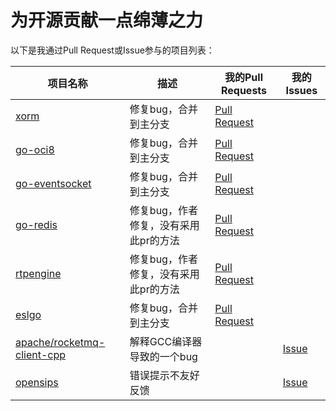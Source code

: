 

# 为开源贡献一点绵薄之力

以下是我通过Pull Request或Issue参与的项目列表：


| 项目名称 | 描述 | 我的Pull Requests | 我的Issues |
| --- | --- | --- | --- |
| [xorm](https://github.com/go-xorm/xorm) | 修复bug，合并到主分支 | [Pull Request](https://github.com/go-xorm/xorm/pull/1227) | []() |
| [go-oci8](https://github.com/mattn/go-oci8) | 修复bug，合并到主分支 | [Pull Request](https://github.com/mattn/go-oci8/pull/334) | []() |
| [go-eventsocket](https://github.com/fiorix/go-eventsocket) | 修复bug，合并到主分支 | [Pull Request](https://github.com/fiorix/go-eventsocket/pull/16) | []() |
| [go-redis](https://github.com/redis/go-redis) | 修复bug，作者修复，没有采用此pr的方法 | [Pull Request](https://github.com/redis/go-redis/pull/991) | []() |
| [rtpengine](https://github.com/sipwise/rtpengine) | 修复bug，作者修复，没有采用此pr的方法 | [Pull Request](https://github.com/sipwise/rtpengine/pull/1579) | []() |
| [eslgo](https://github.com/percipia/eslgo) | 修复bug，合并到主分支 | [Pull Request](https://github.com/percipia/eslgo/pull/35) | []() |
| [apache/rocketmq-client-cpp](https://github.com/apache/rocketmq-client-cpp) | 解释GCC编译器导致的一个bug | []() | [Issue](https://github.com/apache/rocketmq-client-cpp/issues/456) |
| [opensips](https://github.com/OpenSIPS/opensips) | 错误提示不友好反馈 | []() | [Issue](https://github.com/OpenSIPS/opensips/pull/3154) |


